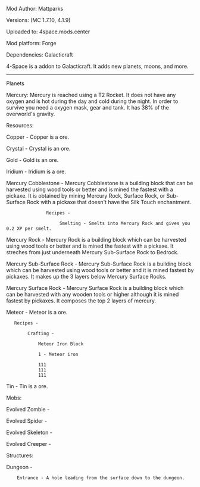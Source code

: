 Mod Author: Mattparks

Versions: (MC 1.7.10, 4.1.9)

Uploaded to: 4space.mods.center

Mod platform: Forge

Dependencies: Galacticraft


4-Space is a addon to Galacticraft. It adds new planets, moons, and more.


------------------------------------------
Planets

Mercury:
          Mercury is reached using a T2 Rocket. It does not have any oxygen and is hot during the day and cold during the night. In      order to survive you need a oxygen mask, gear and tank. It has 38% of the overworld's gravity.

Resources:

   Copper - Copper is a ore.

   Crystal - Crystal is an ore.

   Gold - Gold is an ore.

   Iridium - Iridium is a ore.

   Mercury Cobblestone - Mercury Cobblestone is a building block that can be harvested using wood tools or better and is mined the
                   fastest with a pickaxe. It is obtained by mining Mercury Rock, Surface Rock, or Sub-Surface Rock with a pickaxe
                   that doesn't have the Silk Touch enchantment.
                   
                   Recipes -
                   
                        Smelting - Smelts into Mercury Rock and gives you 0.2 XP per smelt.

   Mercury Rock - Mercury Rock is a building block which can be harvested using wood tools or better and is mined the fastest                 with a pickaxe. It streches from just underneath Mercury Sub-Surface Rock to Bedrock.

   Mercury Sub-Surface Rock - Mercury Sub-Surface Rock is a building block which can be harvested using wood tools or better 
                        and it is mined fastest by pickaxes. It makes up the 3 layers below Mercury Surface Rocks.

   Mercury Surface Rock - Mercury Surface Rock is a building block which can be harvested with any wooden tools or higher although                          it is mined fastest by pickaxes. It composes the top 2 layers of mercury.

   Meteor - Meteor is a ore.

       Recipes -

            Crafting -

                Meteor Iron Block
                
                1 - Meteor iron

                111
                111
                111

   Tin - Tin is a ore.

Mobs:

   Evolved Zombie - 

   Evolved Spider -

   Evolved Skeleton -

   Evolved Creeper -

Structures:

   Dungeon - 

        Entrance - A hole leading from the surface down to the dungeon.
